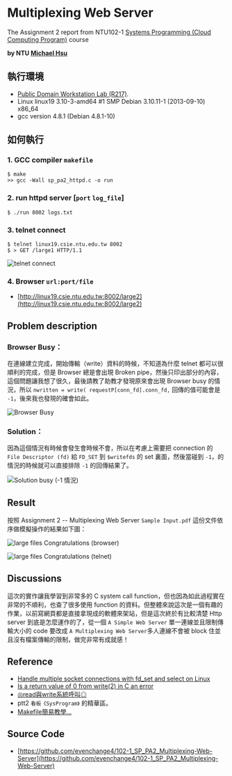 # Multiplexing Web Server

The Assignment 2 report from NTU102-1 [Systems Programming (Cloud Computing Program)](http://www.csie.ntu.edu.tw/~pjcheng/course/sp2013cc/) course

**by NTU [Michael Hsu](http://michaelhsu.tw/ "blog")**

## 執行環境
- [Public Domain Workstation Lab (R217)](http://wslab.csie.ntu.edu.tw/ssh/).
- Linux linux19 3.10-3-amd64 #1 SMP Debian 3.10.11-1 (2013-09-10) x86_64
- gcc version 4.8.1 (Debian 4.8.1-10)

## 如何執行

### 1. GCC compiler `makefile`

```
$ make
>> gcc -Wall sp_pa2_httpd.c -o run
```

### 2. run httpd server [`port` `log_file`]

```
$ ./run 8002 logs.txt
```

### 3. telnet connect

```
$ telnet linux19.csie.ntu.edu.tw 8002
$ > GET /large1 HTTP/1.1
```

![telnet connect](https://raw.github.com/evenchange4/102-1_SP_PA2_Multiplexing-Web-Server/master/image/telnet%20connect.png)

### 4. Browser `url:port/file`
- [http://linux19.csie.ntu.edu.tw:8002/large2](http://linux19.csie.ntu.edu.tw:8002/large2)

## Problem description
### Browser Busy：
在連線建立完成，開始傳輸（write）資料的時候，不知道為什麼 telnet 都可以很順利的完成，但是 Browser 總是會出現 Broken pipe，然後只印出部分的內容，這個問題讓我想了很久，最後請教了助教才發現原來會出現 Browser busy 的情況，所以 `nwritten = write( requestP[conn_fd].conn_fd,` 回傳的值可能會是 `-1`，後來我也發現的確會如此。

![Browser Busy](https://raw.github.com/evenchange4/102-1_SP_PA2_Multiplexing-Web-Server/master/image/browser%20busy%20return%20-1.png)

### Solution：
因為這個情況有時候會發生會時候不會，所以在考慮上需要把 connection 的 `File Descriptor (fd)` 給 `FD_SET` 到 `$writefds` 的 set 裏面，然後當碰到 `-1`，的情況的時候就可以直接排除 `-1` 的回傳結果了。

![Solution busy (-1 情況)](https://raw.github.com/evenchange4/102-1_SP_PA2_Multiplexing-Web-Server/master/image/solution%20busy.png)

## Result
按照 Assignment 2 -- Multiplexing Web Server `Sample Input.pdf` 這份文件依序做模擬操作的結果如下圖：

![large files Congratulations (browser)](https://raw.github.com/evenchange4/102-1_SP_PA2_Multiplexing-Web-Server/master/image/browser%20Congratulations.png)

![large files Congratulations (telnet)](https://raw.github.com/evenchange4/102-1_SP_PA2_Multiplexing-Web-Server/master/image/telnet%20Congratulations.png)

## Discussions
這次的實作讓我學習到非常多的 C system call function，但也因為如此過程實在非常的不順利，也查了很多使用 function 的資料。但整體來說這次是一個有趣的作業，以前寫網頁都是直接拿現成的軟體來架站，但是這次終於有比較清楚 Http server 到底是怎麼運作的了，從一個 `A Simple Web Server` 單一連線並且限制傳輸大小的 code 要改成 `A Multiplexing Web Server`多人連線不會被 block 住並且沒有檔案傳輸的限制，做完非常有成就感！

## Reference
- [Handle multiple socket connections with fd_set and select on Linux](http://www.binarytides.com/multiple-socket-connections-fdset-select-linux/)
- [Is a return value of 0 from write(2) in C an error](http://stackoverflow.com/questions/2176443/is-a-return-value-of-0-from-write2-in-c-an-error)
- [◎read與write系統呼叫◎](http://bbs3.nsysu.edu.tw/txtVersion/treasure/mis-OS/M.952573483.A/M.952663880.P.html)
- ptt2 `看板《SysProgram》` 的精華區。
- [Makefile簡易教學...](http://kevincrazy.pixnet.net/blog/post/29780477-makefile%E7%B0%A1%E6%98%93%E6%95%99%E5%AD%B8...)

## Source Code
- [https://github.com/evenchange4/102-1_SP_PA2_Multiplexing-Web-Server](https://github.com/evenchange4/102-1_SP_PA2_Multiplexing-Web-Server)